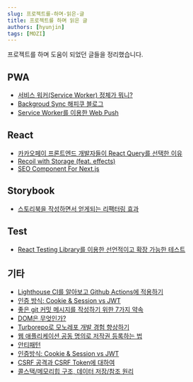 ```yaml
---
slug: 프로젝트를-하며-읽은-글
title: 프로젝트를 하며 읽은 글
authors: [hyunjin]
tags: [MOZI]
---
```


프로젝트를 하며 도움이 되었던 글들을 정리했습니다.

<!--truncate-->

## PWA

- [서비스 워커(Service Worker) 정체가 뭐니?](https://b.limminho.com/archives/1384)
- [Backgroud Sync 해피쿠 블로그](https://www.happykoo.net/@happykoo/posts/187)
- [Service Worker를 이용한 Web Push](https://transpine.github.io/webpush-with-service-worker-1/)

## React

- [카카오페이 프론트엔드 개발자들이 React Query를 선택한 이유](https://tech.kakaopay.com/post/react-query-1/)
- [Recoil with Storage (feat. effects)](https://tech.osci.kr/2022/07/05/recoil-react-js-state-management/)
- [SEO Component For Next.js](https://www.jimraptis.com/blog/seo-component-for-next-js-react)

## Storybook

- [스토리북을 작성하면서 얻게되는 리팩터링 효과](https://fe-developers.kakaoent.com/2022/220609-storybookwise-component-refactoring/)

## Test

- [React Testing Library를 이용한 선언적이고 확장 가능한 테스트](https://ui.toast.com/weekly-pick/ko_20210630)

## 기타

- [Lighthouse CI를 알아보고 Github Actions에 적용하기](https://fe-developers.kakaoent.com/2022/220602-lighthouse-with-github-actions/)
- [인증 방식: Cookie & Session vs JWT](https://tecoble.techcourse.co.kr/post/2021-05-22-cookie-session-jwt/)
- [좋은 git 커밋 메시지를 작성하기 위한 7가지 약속](https://meetup.toast.com/posts/106)
- [DOM은 무엇인가?](https://wit.nts-corp.com/2019/02/14/5522)
- [Turborepo로 모노레포 개발 경험 향상하기](https://engineering.linecorp.com/ko/blog/monorepo-with-turborepo)
- [웹 애플리케이션 공동 명의로 저작권 등록하는 법](https://coding-groot.tistory.com/178)
- [안티패턴](https://ui.toast.com/fe-guide/ko_ANTI-PATTERN)
- [인증방식: Cookie & Session vs JWT](https://tecoble.techcourse.co.kr/post/2021-05-22-cookie-session-jwt/)
- [CSRF 공격과 CSRF Token에 대하여](https://minkukjo.github.io/cs/2020/08/15/Security-1/)
- [콜스택/메모리힙 구조, 데이터 저장/참조 원리](https://charming-kyu.tistory.com/19)
